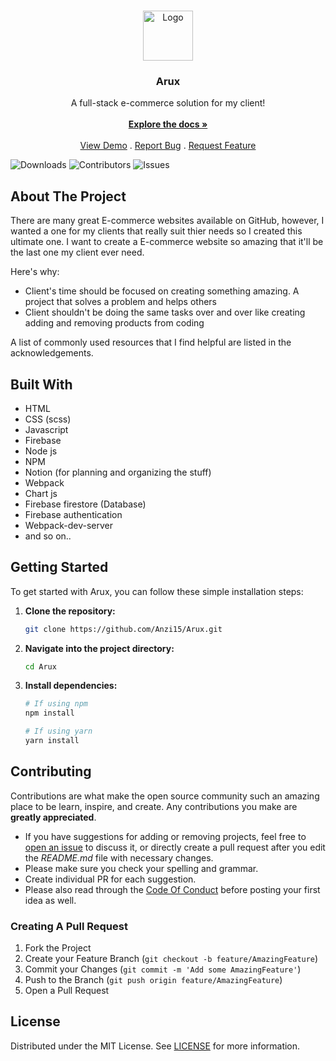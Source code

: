 <br/>
<p align="center">
  <a href="https://github.com/Anzi15/Arux">
    <img src="https://scontent.fkhi5-2.fna.fbcdn.net/v/t39.30808-1/404338963_122111768576103852_3887662244884141609_n.jpg?stp=cp0_dst-jpg_p60x60&_nc_cat=105&ccb=1-7&_nc_sid=5f2048&_nc_eui2=AeE0R6tgqpTtS4zjMigclW01_9I1hSZZ-ZL_0jWFJln5kuH3b_35bEJzZ41j4XsDmjMYKanK699U6_bNSQ6Pi--w&_nc_ohc=c_gR8luwdXkAX8YcQUS&_nc_ht=scontent.fkhi5-2.fna&oh=00_AfDa0i5_r3PDu7pAt5dr5UqCN-Frgsa3IUS86x4ejmJZdg&oe=65F516BB" alt="Logo" width="80" height="80">
  </a>

  <h3 align="center">Arux</h3>

  <p align="center">
    A full-stack e-commerce solution for my client!
    <br/>
    <br/>
    <a href="https://github.com/Anzi15/Arux"><strong>Explore the docs »</strong></a>
    <br/>
    <br/>
    <a href="https://github.com/Anzi15/Arux">View Demo</a>
    .
    <a href="https://github.com/Anzi15/Arux/issues">Report Bug</a>
    .
    <a href="https://github.com/Anzi15/Arux/issues">Request Feature</a>
  </p>
</p>

![Downloads](https://img.shields.io/github/downloads/Anzi15/Arux/total) ![Contributors](https://img.shields.io/github/contributors/Anzi15/Arux?color=dark-green) ![Issues](https://img.shields.io/github/issues/Anzi15/Arux)
## About The Project

There are many great E-commerce websites available on GitHub, however, I wanted a one for my clients that really suit thier needs so I created this ultimate one. I want to create a E-commerce website so amazing that it'll be the last one my client ever need.

Here's why:

* Client's time should be focused on creating something amazing. A project that solves a problem and helps others
* Client shouldn't be doing the same tasks over and over like creating adding and removing products from coding

A list of commonly used resources that I find helpful are listed in the acknowledgements.

## Built With

* HTML
* CSS (scss)
* Javascript
* Firebase
* Node js
* NPM
* Notion (for planning and organizing the stuff)
* Webpack
* Chart js
* Firebase firestore (Database)
* Firebase authentication
* Webpack-dev-server
* and so on..

## Getting Started

To get started with Arux, you can follow these simple installation steps:

1. **Clone the repository:**
    ```bash
    git clone https://github.com/Anzi15/Arux.git
    ```

2. **Navigate into the project directory:**
    ```bash
    cd Arux
    ```

3. **Install dependencies:**
    ```bash
    # If using npm
    npm install
    
    # If using yarn
    yarn install
    ```
## Contributing

Contributions are what make the open source community such an amazing place to be learn, inspire, and create. Any contributions you make are **greatly appreciated**.
* If you have suggestions for adding or removing projects, feel free to [open an issue](https://github.com/Anzi15/Arux/issues/new) to discuss it, or directly create a pull request after you edit the *README.md* file with necessary changes.
* Please make sure you check your spelling and grammar.
* Create individual PR for each suggestion.
* Please also read through the [Code Of Conduct](https://github.com/Anzi15/Arux/blob/main/CODE_OF_CONDUCT.md) before posting your first idea as well.

### Creating A Pull Request

1. Fork the Project
2. Create your Feature Branch (`git checkout -b feature/AmazingFeature`)
3. Commit your Changes (`git commit -m 'Add some AmazingFeature'`)
4. Push to the Branch (`git push origin feature/AmazingFeature`)
5. Open a Pull Request

## License

Distributed under the MIT License. See [LICENSE](https://github.com/Anzi15/Arux/blob/main/LICENSE.md) for more information.
